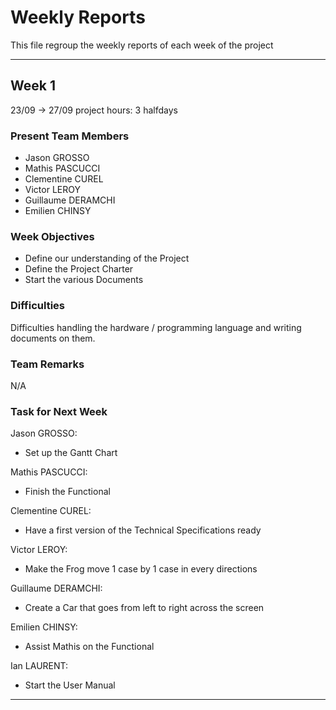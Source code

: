 # Weekly Reports

This file regroup the weekly reports of each week of the project

---

## Week 1

23/09 -> 27/09 project hours: 3 halfdays

### Present Team Members

- Jason GROSSO
- Mathis PASCUCCI
- Clementine CUREL
- Victor LEROY
- Guillaume DERAMCHI
- Emilien CHINSY

### Week Objectives

- Define our understanding of the Project
- Define the Project Charter
- Start the various Documents

### Difficulties

Difficulties handling the hardware / programming language and writing documents on them.

### Team Remarks

N/A

### Task for Next Week

Jason GROSSO:

- Set up the Gantt Chart

Mathis PASCUCCI:

- Finish the Functional

Clementine CUREL:

- Have a first version of the Technical Specifications ready

Victor LEROY:

- Make the Frog move 1 case by 1 case in every directions

Guillaume DERAMCHI:

- Create a Car that goes from left to right across the screen

Emilien CHINSY:

- Assist Mathis on the Functional

Ian LAURENT:

- Start the User Manual

---
